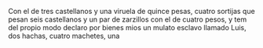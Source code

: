 Con el de tres castellanos y una viruela de quince pesas, cuatro sortijas que pesan seis castellanos y un par de zarzillos con el de cuatro pesos, y tem del propio modo declaro por bienes mios un mulato esclavo llamado Luis, dos hachas, cuatro machetes, una